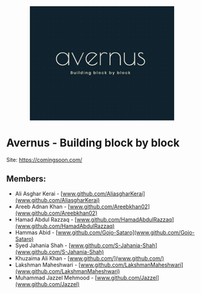 <center>
<img src="https://raw.githubusercontent.com/Avernus-Official/.github/main/profile/logo.png" height="300" />
</center>

# Avernus - Building block by block

Site: https://comingsoon.com/

## Members:

- Ali Asghar Kerai - [www.github.com/AliasgharKerai](www.github.com/AliasgharKerai)
- Areeb Adnan Khan - [www.github.com/Areebkhan02](www.github.com/Areebkhan02)
- Hamad Abdul Razzaq - [www.github.com/HamadAbdulRazzaq](www.github.com/HamadAbdulRazzaq)
- Hammas Abid - [www.github.com/Gojo-Sataro](www.github.com/Gojo-Sataro)
- Syed Jahania Shah - [www.github.com/S-Jahania-Shah](www.github.com/S-Jahania-Shah)
- Khuzaima Ali Khan - [www.github.com/](www.github.com/)
- Lakshman Maheshwari - [www.github.com/LakshmanMaheshwari](www.github.com/LakshmanMaheshwari)
- Muhammad Jazzel Mehmood - [www.github.com/Jazzel](www.github.com/Jazzel)
